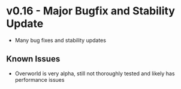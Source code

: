# v0.16 - Major Bugfix and Stability Update

* Many bug fixes and stability updates

## Known Issues

* Overworld is very alpha, still not thoroughly tested and likely has performance issues
